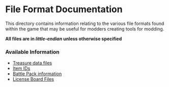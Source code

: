 # File Format Documentation

This directory contains information relating to the various file formats
found within the game that may be useful for modders creating tools for
modding.

**All files are in *little-endian* unless otherwise specified**

### Available Information

* [Treasure data files](treasure.md)
* [Item IDs](../data/item_data.json)
* [Battle Pack information](battle_pack/README.md)
* [License Board Files](license_board.md)
